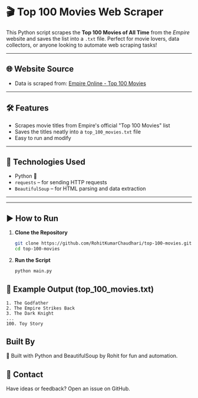 # 🎬 Top 100 Movies Web Scraper

This Python script scrapes the **Top 100 Movies of All Time** from the *Empire* website and saves the list into a `.txt` file. Perfect for movie lovers, data collectors, or anyone looking to automate web scraping tasks!

---

## 🌐 Website Source

- Data is scraped from: [Empire Online - Top 100 Movies](https://www.empireonline.com/movies/features/best-movies-2/)

---

## 🛠️ Features

- Scrapes movie titles from Empire's official "Top 100 Movies" list
- Saves the titles neatly into a `top_100_movies.txt` file
- Easy to run and modify

---

## 🧰 Technologies Used

- Python 🐍
- `requests` – for sending HTTP requests
- `BeautifulSoup` – for HTML parsing and data extraction

---
---

## ▶️ How to Run

1. **Clone the Repository**
   ```bash
   git clone https://github.com/RohitKumarChaudhari/top-100-movies.git
   cd top-100-movies
   ```
2. **Run the Script**
   ```bash
   python main.py
   ```
## 📂 Example Output (top_100_movies.txt)  
```
1. The Godfather
2. The Empire Strikes Back
3. The Dark Knight
...
100. Toy Story
```

## Built By
🍿 Built with Python and BeautifulSoup by Rohit for fun and automation.

## 💬 Contact
Have ideas or feedback? Open an issue on GitHub.
